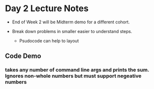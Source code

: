 # Day 2 Lecture Notes


* End of Week 2 will be Midterm demo for a different cohort.


* Break down problems in smaller easier to understand steps.
  * Psudocode can help to layout

## Code Demo

### takes any number of command line args and prints the sum. Ignores non-whole numbers but must support negeative numbers





